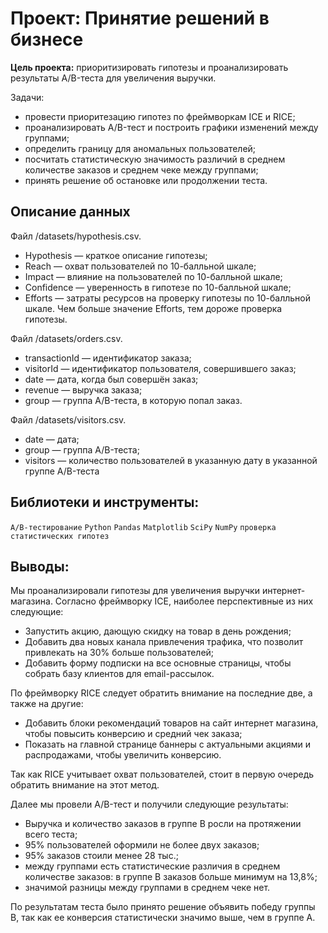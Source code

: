 # Проект: Принятие решений в бизнесе
**Цель проекта:** приоритизировать гипотезы и проанализировать результаты A/B-теста для увеличения выручки.  

Задачи:
- провести приоритезацию гипотез по фреймворкам ICE и RICE;
- проанализировать A/B-тест и построить графики изменений между группами;
- определить границу для аномальных пользователей;
- посчитать статистическую значимость различий в среднем количестве заказов и среднем чеке между группами;
- принять решение об остановке или продолжении теста.

## Описание данных
Файл /datasets/hypothesis.csv.
- Hypothesis — краткое описание гипотезы;
- Reach — охват пользователей по 10-балльной шкале;
- Impact — влияние на пользователей по 10-балльной шкале;
- Confidence — уверенность в гипотезе по 10-балльной шкале;
- Efforts — затраты ресурсов на проверку гипотезы по 10-балльной шкале. Чем больше значение Efforts, тем дороже проверка гипотезы.

Файл /datasets/orders.csv.
- transactionId — идентификатор заказа;
- visitorId — идентификатор пользователя, совершившего заказ;
- date — дата, когда был совершён заказ;
- revenue — выручка заказа;
- group — группа A/B-теста, в которую попал заказ.

Файл /datasets/visitors.csv.
- date — дата;
- group — группа A/B-теста;
- visitors — количество пользователей в указанную дату в указанной группе A/B-теста

## Библиотеки и инструменты:
`A/B-тестирование` `Python` `Pandas` `Matplotlib` `SciPy` `NumPy` `проверка статистических гипотез`

## Выводы:
Мы проанализировали гипотезы для увеличения выручки интернет-магазина. Согласно фреймворку ICE, наиболее перспективные из них следующие:
- Запустить акцию, дающую скидку на товар в день рождения;
- Добавить два новых канала привлечения трафика, что позволит привлекать на 30% больше пользователей;
- Добавить форму подписки на все основные страницы, чтобы собрать базу клиентов для email-рассылок.

По фреймворку RICE следует обратить внимание на последние две, а также на другие:
- Добавить блоки рекомендаций товаров на сайт интернет магазина, чтобы повысить конверсию и средний чек заказа;
- Показать на главной странице баннеры с актуальными акциями и распродажами, чтобы увеличить конверсию.

Так как RICE учитывает охват пользователей, стоит в первую очередь обратить внимание на этот метод.

Далее мы провели A/B-тест и получили следующие результаты:
- Выручка и количество заказов в группе В росли на протяжении всего теста;
- 95% пользователей оформили не более двух заказов;
- 95% заказов стоили менее 28 тыс.;
- между группами есть статистические различия в среднем количестве заказов: в группе В заказов больше минимум на 13,8%;
- значимой разницы между группами в среднем чеке нет.

По результатам теста было принято решение объявить победу группы В, так как ее конверсия статистически значимо выше, чем в группе А.
